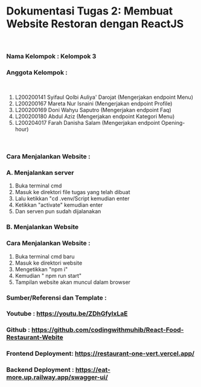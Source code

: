 # Dokumentasi Tugas 2: Membuat Website Restoran dengan ReactJS

<br>

### Nama Kelompok : Kelompok 3

### Anggota Kelompok :

<br>

1. L200200141 Syifaul Qolbi Auliya' Darojat (Mengerjakan endpoint Menu)
2. L200200167 Mareta Nur Isnaini (Mengerjakan endpoint Profile)
3. L200200169 Doni Wahyu Saputro (Mengerjakan endpoint Faq)
4. L200200180 Abdul Aziz (Mengerjakan endpoint Kategori Menu)
5. L200204017 Farah Danisha Salam (Mengerjakan endpoint Opening-hour)

<br>

### Cara Menjalankan Website :

### A. Menjalankan server

1. Buka terminal cmd
2. Masuk ke direktori file tugas yang telah dibuat
3. Lalu ketikkan "cd .venv/Script kemudian enter
4. Ketikkan "activate" kemudian enter
5. Dan serven pun sudah dijalanakan

### B. Menjalankan Website

### Cara Menjalankan Website :

1. Buka terminal cmd baru
2. Masuk ke direktori website
3. Mengetikkan "npm i"
4. Kemudian " npm run start"
5. Tampilan website akan muncul dalam browser

### Sumber/Referensi dan Template :

### Youtube : https://youtu.be/ZDhGfylxLaE

### Github : https://github.com/codingwithmuhib/React-Food-Restaurant-Webite

### Frontend Deployment: https://restaurant-one-vert.vercel.app/
### Backend Deployment : https://eat-more.up.railway.app/swagger-ui/

<br>
